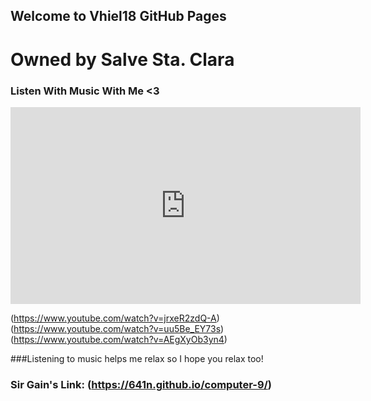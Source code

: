 ## Welcome to Vhiel18 GitHub Pages
# Owned by Salve Sta. Clara

### Listen With Music With Me <3

<iframe width="560" height="315" src="https://www.youtube.com/embed/AEgXyOb3yn4" title="YouTube video player" frameborder="0" allow="accelerometer; autoplay; clipboard-write; encrypted-media; gyroscope; picture-in-picture" allowfullscreen></iframe>

(https://www.youtube.com/watch?v=jrxeR2zdQ-A)
(https://www.youtube.com/watch?v=uu5Be_EY73s)
(https://www.youtube.com/watch?v=AEgXyOb3yn4)

###Listening to music helps me relax so I hope you relax too!

### Sir Gain's Link: (https://641n.github.io/computer-9/)
